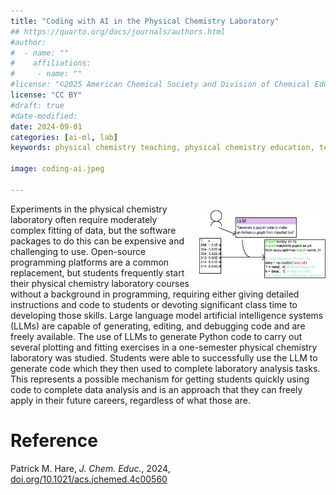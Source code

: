 ```yaml
---
title: "Coding with AI in the Physical Chemistry Laboratory"
## https://quarto.org/docs/journals/authors.html
#author:
#  - name: ""
#    affiliations:
#     - name: ""
#license: "©2025 American Chemical Society and Division of Chemical Education, Inc."
license: "CC BY"
#draft: true
#date-modified:
date: 2024-09-01
categories: [ai-ml, lab]
keywords: physical chemistry teaching, physical chemistry education, teaching resources, ai, machine learning, physical chemistry laboratory, python, jupyter

image: coding-ai.jpeg

---
```

<img src="coding-ai.jpeg" width="40%" align="right" style="padding: 10px 0px 0px 10px;"/>

Experiments in the physical chemistry laboratory often require moderately complex fitting of data, but the software packages to do this can be expensive and challenging to use. Open-source programming platforms are a common replacement, but students frequently start their physical chemistry laboratory courses without a background in programming, requiring either giving detailed instructions and code to students or devoting significant class time to developing those skills. Large language model artificial intelligence systems (LLMs) are capable of generating, editing, and debugging code and are freely available. The use of LLMs to generate Python code to carry out several plotting and fitting exercises in a one-semester physical chemistry laboratory was studied. Students were able to successfully use the LLM to generate code which they then used to complete laboratory analysis tasks. This represents a possible mechanism for getting students quickly using code to complete data analysis and is an approach that they can freely apply in their future careers, regardless of what those are.


# Reference

Patrick M. Hare, *J. Chem. Educ.*, 2024, [doi.org/10.1021/acs.jchemed.4c00560](https://doi.org/10.1021/acs.jchemed.4c00560)

